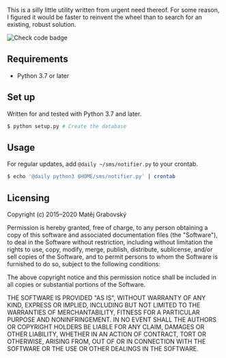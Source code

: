 This is a silly little utility written from urgent need thereof. For some reason,
I figured it would be faster to reinvent the wheel than to search for an existing,
robust solution.

![Check code badge](https://github.com/mgrabovsky/sms/workflows/Check%20code/badge.svg)

## Requirements

-   Python 3.7 or later

## Set up

Written for and tested with Python 3.7 and later.

```sh
$ python setup.py # Create the database
```

## Usage

For regular updates, add `@daily ~/sms/notifier.py` to your crontab.

```sh
$ echo '@daily python3 $HOME/sms/notifier.py' | crontab
```

## Licensing

Copyright (c) 2015–2020 Matěj Grabovský

Permission is hereby granted, free of charge, to any person obtaining a copy
of this software and associated documentation files (the "Software"), to deal
in the Software without restriction, including without limitation the rights
to use, copy, modify, merge, publish, distribute, sublicense, and/or sell
copies of the Software, and to permit persons to whom the Software is
furnished to do so, subject to the following conditions:

The above copyright notice and this permission notice shall be included in
all copies or substantial portions of the Software.

THE SOFTWARE IS PROVIDED "AS IS", WITHOUT WARRANTY OF ANY KIND, EXPRESS OR
IMPLIED, INCLUDING BUT NOT LIMITED TO THE WARRANTIES OF MERCHANTABILITY,
FITNESS FOR A PARTICULAR PURPOSE AND NONINFRINGEMENT. IN NO EVENT SHALL THE
AUTHORS OR COPYRIGHT HOLDERS BE LIABLE FOR ANY CLAIM, DAMAGES OR OTHER
LIABILITY, WHETHER IN AN ACTION OF CONTRACT, TORT OR OTHERWISE, ARISING FROM,
OUT OF OR IN CONNECTION WITH THE SOFTWARE OR THE USE OR OTHER DEALINGS IN
THE SOFTWARE.

